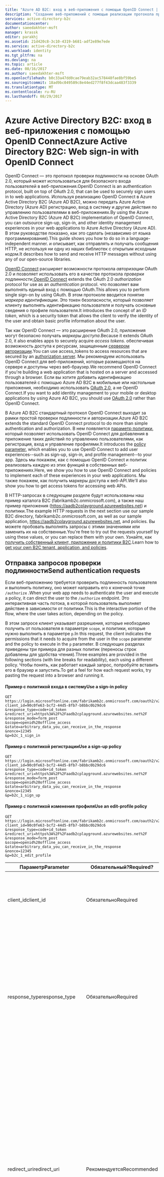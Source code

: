 ```yaml
---
title: "Azure AD B2C: вход в веб-приложения с помощью OpenID Connect | Документация Майкрософт"
description: "Создание веб-приложений с помощью реализации протокола проверки подлинности OpenID Connect в Azure Active Directory"
services: active-directory-b2c
documentationcenter: 
author: saeedakhter-msft
manager: krassk
editor: parakhj
ms.assetid: 21d420c8-3c10-4319-b681-adf2e89e7ede
ms.service: active-directory-b2c
ms.workload: identity
ms.tgt_pltfrm: na
ms.devlang: na
ms.topic: article
ms.date: 08/16/2017
ms.author: saeedakhter-msft
ms.openlocfilehash: b0c33a47dd0cae79eab32ac578448fae8bf59be5
ms.sourcegitcommit: 18ad9bc049589c8e44ed277f8f43dcaa483f3339
ms.translationtype: MT
ms.contentlocale: ru-RU
ms.lasthandoff: 08/29/2017
---
```

# <a name="azure-active-directory-b2c-web-sign-in-with-openid-connect"></a><span data-ttu-id="9c3b0-103">Azure Active Directory B2C: вход в веб-приложения с помощью OpenID Connect</span><span class="sxs-lookup"><span data-stu-id="9c3b0-103">Azure Active Directory B2C: Web sign-in with OpenID Connect</span></span>
<span data-ttu-id="9c3b0-104">OpenID Connect — это протокол проверки подлинности на основе OAuth 2.0, который может использоваться для безопасного входа пользователей в веб-приложения.</span><span class="sxs-lookup"><span data-stu-id="9c3b0-104">OpenID Connect is an authentication protocol, built on top of OAuth 2.0, that can be used to securely sign users in to web applications.</span></span> <span data-ttu-id="9c3b0-105">Используя реализацию OpenID Connect в Azure Active Directory B2C (Azure AD B2C), можно передать Azure Active Directory (Azure AD) регистрацию, вход в систему и другие действия по управлению пользователями в веб-приложениях.</span><span class="sxs-lookup"><span data-stu-id="9c3b0-105">By using the Azure Active Directory B2C (Azure AD B2C) implementation of OpenID Connect, you can outsource sign-up, sign-in, and other identity management experiences in your web applications to Azure Active Directory (Azure AD).</span></span> <span data-ttu-id="9c3b0-106">В этом руководстве показано, как это сделать (независимо от языка программирования).</span><span class="sxs-lookup"><span data-stu-id="9c3b0-106">This guide shows you how to do so in a language-independent manner.</span></span> <span data-ttu-id="9c3b0-107">и описывает, как отправлять и получать сообщения HTTP, не используя ни одну из наших библиотек с открытым исходным кодом.</span><span class="sxs-lookup"><span data-stu-id="9c3b0-107">It describes how to send and receive HTTP messages without using any of our open-source libraries.</span></span>

<span data-ttu-id="9c3b0-108">[OpenID Connect](http://openid.net/specs/openid-connect-core-1_0.html) расширяет возможности протокола *авторизации* OAuth 2.0 и позволяет использовать его в качестве протокола *проверки подлинности*,</span><span class="sxs-lookup"><span data-stu-id="9c3b0-108">[OpenID Connect](http://openid.net/specs/openid-connect-core-1_0.html) extends the OAuth 2.0 *authorization* protocol for use as an *authentication* protocol.</span></span> <span data-ttu-id="9c3b0-109">что позволяет вам выполнять единый вход с помощью OAuth.</span><span class="sxs-lookup"><span data-stu-id="9c3b0-109">This allows you to perform single sign-on by using OAuth.</span></span> <span data-ttu-id="9c3b0-110">В этом протоколе вводится понятие *маркера идентификации*. Это токен безопасности, который позволяет клиенту выполнять идентификацию пользователя и получать основные сведения о профиле пользователя.</span><span class="sxs-lookup"><span data-stu-id="9c3b0-110">It introduces the concept of an *ID token*, which is a security token that allows the client to verify the identity of the user and obtain basic profile information about the user.</span></span>

<span data-ttu-id="9c3b0-111">Так как OpenID Connect — это расширение OAuth 2.0, приложения могут безопасно получать *маркеры доступа*.</span><span class="sxs-lookup"><span data-stu-id="9c3b0-111">Because it extends OAuth 2.0, it also enables apps to securely acquire *access tokens*.</span></span> <span data-ttu-id="9c3b0-112">обеспечивая возможность доступа к ресурсам, защищенным [сервером авторизации](active-directory-b2c-reference-protocols.md#the-basics).</span><span class="sxs-lookup"><span data-stu-id="9c3b0-112">You can use access_tokens to access resources that are secured by an [authorization server](active-directory-b2c-reference-protocols.md#the-basics).</span></span> <span data-ttu-id="9c3b0-113">Мы рекомендуем использовать OpenID Connect для веб-приложений, которые размещаются на сервере и доступны через веб-браузер.</span><span class="sxs-lookup"><span data-stu-id="9c3b0-113">We recommend OpenID Connect if you're building a web application that is hosted on a server and accessed through a browser.</span></span> <span data-ttu-id="9c3b0-114">Если вы хотите добавить идентификацию пользователей с помощью Azure AD B2C в мобильные или настольные приложения, необходимо использовать [OAuth 2.0](active-directory-b2c-reference-oauth-code.md), а не OpenID Connect.</span><span class="sxs-lookup"><span data-stu-id="9c3b0-114">If you want to add identity management to your mobile or desktop applications by using Azure AD B2C, you should use [OAuth 2.0](active-directory-b2c-reference-oauth-code.md) rather than OpenID Connect.</span></span>

<span data-ttu-id="9c3b0-115">В Azure AD B2C стандартный протокол OpenID Connect выходит за рамки простой проверки подлинности и авторизации.</span><span class="sxs-lookup"><span data-stu-id="9c3b0-115">Azure AD B2C extends the standard OpenID Connect protocol to do more than simple authentication and authorization.</span></span> <span data-ttu-id="9c3b0-116">В нем появляется [параметр политики](active-directory-b2c-reference-policies.md), который позволяет использовать OpenID Connect для добавления в приложение таких действий по управлению пользователями, как регистрация, вход и управление профилями.</span><span class="sxs-lookup"><span data-stu-id="9c3b0-116">It introduces the [policy parameter](active-directory-b2c-reference-policies.md), which enables you to use OpenID Connect to add user experiences--such as sign-up, sign-in, and profile management--to your app.</span></span> <span data-ttu-id="9c3b0-117">Здесь мы покажем, как с помощью OpenID Connect и политик реализовать каждую из этих функций в собственных веб-приложениях.</span><span class="sxs-lookup"><span data-stu-id="9c3b0-117">Here, we show you how to use OpenID Connect and policies to implement each of these experiences in your web applications.</span></span> <span data-ttu-id="9c3b0-118">Мы также покажем, как получить маркеры доступа к веб-API.</span><span class="sxs-lookup"><span data-stu-id="9c3b0-118">We'll also show you how to get access tokens for accessing web APIs.</span></span>

<span data-ttu-id="9c3b0-119">В HTTP-запросах в следующем разделе будут использованы наш пример каталога B2C (fabrikamb2c.onmicrosoft.com), а также наш пример приложения (https://aadb2cplayground.azurewebsites.net) и политики.</span><span class="sxs-lookup"><span data-stu-id="9c3b0-119">The example HTTP requests in the next section use our sample B2C directory, fabrikamb2c.onmicrosoft.com, as well as our sample application, https://aadb2cplayground.azurewebsites.net, and policies.</span></span> <span data-ttu-id="9c3b0-120">Вы можете пробовать выполнять запросы с этими значениями или заменить их на собственные.</span><span class="sxs-lookup"><span data-stu-id="9c3b0-120">You're free to try out the requests yourself by using these values, or you can replace them with your own.</span></span>
<span data-ttu-id="9c3b0-121">Узнайте, как [получить собственный клиент, приложение и политики B2C](#use-your-own-b2c-directory).</span><span class="sxs-lookup"><span data-stu-id="9c3b0-121">Learn how to [get your own B2C tenant, application, and policies](#use-your-own-b2c-directory).</span></span>

## <a name="send-authentication-requests"></a><span data-ttu-id="9c3b0-122">Отправка запросов проверки подлинности</span><span class="sxs-lookup"><span data-stu-id="9c3b0-122">Send authentication requests</span></span>
<span data-ttu-id="9c3b0-123">Если веб-приложению требуется проверить подлинность пользователя и выполнить политику, оно может направить его к конечной точке `/authorize` .</span><span class="sxs-lookup"><span data-stu-id="9c3b0-123">When your web app needs to authenticate the user and execute a policy, it can direct the user to the `/authorize` endpoint.</span></span> <span data-ttu-id="9c3b0-124">Это интерактивная часть потока, в которой пользователь выполняет действие в зависимости от политики.</span><span class="sxs-lookup"><span data-stu-id="9c3b0-124">This is the interactive portion of the flow, where the user takes action, depending on the policy.</span></span>

<span data-ttu-id="9c3b0-125">В этом запросе клиент указывает разрешения, которые необходимо получить от пользователя в параметре `scope`, и политики, которые нужно выполнить в параметре `p`.</span><span class="sxs-lookup"><span data-stu-id="9c3b0-125">In this request, the client indicates the permissions that it needs to acquire from the user in the `scope` parameter and the policy to execute in the `p` parameter.</span></span> <span data-ttu-id="9c3b0-126">В следующих разделах приведены три примера для разных политик (переносы строк добавлены для удобства чтения).</span><span class="sxs-lookup"><span data-stu-id="9c3b0-126">Three examples are provided in the following sections (with line breaks for readability), each using a different policy.</span></span> <span data-ttu-id="9c3b0-127">Чтобы понять, как работает каждый запрос, попробуйте вставить его в браузер и запустить.</span><span class="sxs-lookup"><span data-stu-id="9c3b0-127">To get a feel for how each request works, try pasting the request into a browser and running it.</span></span>

#### <a name="use-a-sign-in-policy"></a><span data-ttu-id="9c3b0-128">Пример с политикой входа в систему</span><span class="sxs-lookup"><span data-stu-id="9c3b0-128">Use a sign-in policy</span></span>
```
GET https://login.microsoftonline.com/fabrikamb2c.onmicrosoft.com/oauth2/v2.0/authorize?
client_id=90c0fe63-bcf2-44d5-8fb7-b8bbc0b29dc6
&response_type=code+id_token
&redirect_uri=https%3A%2F%2Faadb2cplayground.azurewebsites.net%2F
&response_mode=form_post
&scope=openid%20offline_access
&state=arbitrary_data_you_can_receive_in_the_response
&nonce=12345
&p=b2c_1_sign_in
```

#### <a name="use-a-sign-up-policy"></a><span data-ttu-id="9c3b0-129">Пример с политикой регистрации</span><span class="sxs-lookup"><span data-stu-id="9c3b0-129">Use a sign-up policy</span></span>
```
GET https://login.microsoftonline.com/fabrikamb2c.onmicrosoft.com/oauth2/v2.0/authorize?
client_id=90c0fe63-bcf2-44d5-8fb7-b8bbc0b29dc6
&response_type=code+id_token
&redirect_uri=https%3A%2F%2Faadb2cplayground.azurewebsites.net%2F
&response_mode=form_post
&scope=openid%20offline_access
&state=arbitrary_data_you_can_receive_in_the_response
&nonce=12345
&p=b2c_1_sign_up
```

#### <a name="use-an-edit-profile-policy"></a><span data-ttu-id="9c3b0-130">Пример с политикой изменения профиля</span><span class="sxs-lookup"><span data-stu-id="9c3b0-130">Use an edit-profile policy</span></span>
```
GET https://login.microsoftonline.com/fabrikamb2c.onmicrosoft.com/oauth2/v2.0/authorize?
client_id=90c0fe63-bcf2-44d5-8fb7-b8bbc0b29dc6
&response_type=code+id_token
&redirect_uri=https%3A%2F%2Faadb2cplayground.azurewebsites.net%2F
&response_mode=form_post
&scope=openid%20offline_access
&state=arbitrary_data_you_can_receive_in_the_response
&nonce=12345
&p=b2c_1_edit_profile
```

| <span data-ttu-id="9c3b0-131">Параметр</span><span class="sxs-lookup"><span data-stu-id="9c3b0-131">Parameter</span></span> | <span data-ttu-id="9c3b0-132">Обязательный?</span><span class="sxs-lookup"><span data-stu-id="9c3b0-132">Required?</span></span> | <span data-ttu-id="9c3b0-133">Описание</span><span class="sxs-lookup"><span data-stu-id="9c3b0-133">Description</span></span> |
| --- | --- | --- |
| <span data-ttu-id="9c3b0-134">client_id</span><span class="sxs-lookup"><span data-stu-id="9c3b0-134">client_id</span></span> |<span data-ttu-id="9c3b0-135">Обязательно</span><span class="sxs-lookup"><span data-stu-id="9c3b0-135">Required</span></span> |<span data-ttu-id="9c3b0-136">Идентификатор приложения, который [портал Azure](https://portal.azure.com/) назначил вашему приложению.</span><span class="sxs-lookup"><span data-stu-id="9c3b0-136">The application ID that the [Azure portal](https://portal.azure.com/) assigned to your app.</span></span> |
| <span data-ttu-id="9c3b0-137">response_type</span><span class="sxs-lookup"><span data-stu-id="9c3b0-137">response_type</span></span> |<span data-ttu-id="9c3b0-138">Обязательно</span><span class="sxs-lookup"><span data-stu-id="9c3b0-138">Required</span></span> |<span data-ttu-id="9c3b0-139">Тип ответа, который должен включать маркер идентификации для OpenID Connect.</span><span class="sxs-lookup"><span data-stu-id="9c3b0-139">The response type, which must include an ID token for OpenID Connect.</span></span> <span data-ttu-id="9c3b0-140">Если веб-приложению также потребуются токены для вызова веб-API, можете использовать `code+id_token`, как и в наших примерах.</span><span class="sxs-lookup"><span data-stu-id="9c3b0-140">If your web app also needs tokens for calling a web API, you can use `code+id_token`, as we've done here.</span></span> |
| <span data-ttu-id="9c3b0-141">redirect_uri</span><span class="sxs-lookup"><span data-stu-id="9c3b0-141">redirect_uri</span></span> |<span data-ttu-id="9c3b0-142">Рекомендуется</span><span class="sxs-lookup"><span data-stu-id="9c3b0-142">Recommended</span></span> |<span data-ttu-id="9c3b0-143">Параметр `redirect_uri` приложения, на который приложение может отправлять запросы проверки подлинности и с которого оно может получать ответы на эти запросы.</span><span class="sxs-lookup"><span data-stu-id="9c3b0-143">The `redirect_uri` parameter of your app, where authentication responses can be sent and received by your app.</span></span> <span data-ttu-id="9c3b0-144">Он должен в точности соответствовать одному из параметров `redirect_uri`, зарегистрированных на портале, но иметь форму закодированного URL-адреса.</span><span class="sxs-lookup"><span data-stu-id="9c3b0-144">It must exactly match one of the `redirect_uri` parameters that you registered in the portal, except that it must be URL encoded.</span></span> |
| <span data-ttu-id="9c3b0-145">scope</span><span class="sxs-lookup"><span data-stu-id="9c3b0-145">scope</span></span> |<span data-ttu-id="9c3b0-146">Обязательно</span><span class="sxs-lookup"><span data-stu-id="9c3b0-146">Required</span></span> |<span data-ttu-id="9c3b0-147">Список областей с разделителями-пробелами.</span><span class="sxs-lookup"><span data-stu-id="9c3b0-147">A space-separated list of scopes.</span></span> <span data-ttu-id="9c3b0-148">При указании одной области также указываются оба запрашиваемых разрешения для Azure AD.</span><span class="sxs-lookup"><span data-stu-id="9c3b0-148">A single scope value indicates to Azure AD both permissions that are being requested.</span></span> <span data-ttu-id="9c3b0-149">Область `openid` определяет разрешение на вход пользователя и получение данных о пользователе в форме маркеров идентификации (подробнее об этом далее в этой статье).</span><span class="sxs-lookup"><span data-stu-id="9c3b0-149">The `openid` scope indicates a permission to sign in the user and get data about the user in the form of ID tokens (more to come on this later in the article).</span></span> <span data-ttu-id="9c3b0-150">Область `offline_access` для веб-приложений является необязательной.</span><span class="sxs-lookup"><span data-stu-id="9c3b0-150">The `offline_access` scope is optional for web apps.</span></span> <span data-ttu-id="9c3b0-151">Она означает, что вашему приложению потребуется *маркер обновления* для продолжительного доступа к ресурсам.</span><span class="sxs-lookup"><span data-stu-id="9c3b0-151">It indicates that your app will need a *refresh token* for long-lived access to resources.</span></span> |
| <span data-ttu-id="9c3b0-152">response_mode</span><span class="sxs-lookup"><span data-stu-id="9c3b0-152">response_mode</span></span> |<span data-ttu-id="9c3b0-153">Рекомендуется</span><span class="sxs-lookup"><span data-stu-id="9c3b0-153">Recommended</span></span> |<span data-ttu-id="9c3b0-154">Метод, который следует использовать для отправки полученного кода авторизации приложению.</span><span class="sxs-lookup"><span data-stu-id="9c3b0-154">The method that should be used to send the resulting authorization code back to your app.</span></span> <span data-ttu-id="9c3b0-155">Это может быть `query`, `form_post` или `fragment`.</span><span class="sxs-lookup"><span data-stu-id="9c3b0-155">It can be either `query`, `form_post`, or `fragment`.</span></span>  <span data-ttu-id="9c3b0-156">Для максимальной безопасности рекомендуется использовать режим ответа `form_post`.</span><span class="sxs-lookup"><span data-stu-id="9c3b0-156">The `form_post` response mode is recommended for best security.</span></span> |
| <span data-ttu-id="9c3b0-157">state</span><span class="sxs-lookup"><span data-stu-id="9c3b0-157">state</span></span> |<span data-ttu-id="9c3b0-158">Рекомендуется</span><span class="sxs-lookup"><span data-stu-id="9c3b0-158">Recommended</span></span> |<span data-ttu-id="9c3b0-159">Значение, включенное в запрос, которое также возвращается в ответе маркера.</span><span class="sxs-lookup"><span data-stu-id="9c3b0-159">A value included in the request that is also returned in the token response.</span></span> <span data-ttu-id="9c3b0-160">Это может быть строка любого контента.</span><span class="sxs-lookup"><span data-stu-id="9c3b0-160">It can be a string of any content that you want.</span></span> <span data-ttu-id="9c3b0-161">Как правило, с целью предотвращения подделки межсайтовых запросов используется генерируемое случайным образом уникальное значение.</span><span class="sxs-lookup"><span data-stu-id="9c3b0-161">A randomly generated unique value is typically used for preventing cross-site request forgery attacks.</span></span> <span data-ttu-id="9c3b0-162">Этот параметр также включает информацию о состоянии пользователя в приложении перед созданием запроса на проверку подлинности (например, об открытой в тот момент странице).</span><span class="sxs-lookup"><span data-stu-id="9c3b0-162">The state is also used to encode information about the user's state in the app before the authentication request occurred, such as the page they were on.</span></span> |
| <span data-ttu-id="9c3b0-163">nonce</span><span class="sxs-lookup"><span data-stu-id="9c3b0-163">nonce</span></span> |<span data-ttu-id="9c3b0-164">Обязательно</span><span class="sxs-lookup"><span data-stu-id="9c3b0-164">Required</span></span> |<span data-ttu-id="9c3b0-165">Значение, включенное в запрос и созданное приложением, которое войдет в состав полученного маркера идентификации в качестве утверждения.</span><span class="sxs-lookup"><span data-stu-id="9c3b0-165">A value included in the request (generated by the app) that will be included in the resulting ID token as a claim.</span></span> <span data-ttu-id="9c3b0-166">Приложение может проверить это значение во избежание атак с использованием воспроизведения токена.</span><span class="sxs-lookup"><span data-stu-id="9c3b0-166">The app can then verify this value to mitigate token replay attacks.</span></span> <span data-ttu-id="9c3b0-167">Это значение обычно представляет собой случайную уникальную строку, которую можно использовать для определения источника запроса.</span><span class="sxs-lookup"><span data-stu-id="9c3b0-167">The value is typically a randomized unique string that can be used to identify the origin of the request.</span></span> |
| <span data-ttu-id="9c3b0-168">p</span><span class="sxs-lookup"><span data-stu-id="9c3b0-168">p</span></span> |<span data-ttu-id="9c3b0-169">Обязательно</span><span class="sxs-lookup"><span data-stu-id="9c3b0-169">Required</span></span> |<span data-ttu-id="9c3b0-170">Политика, которая будет выполняться.</span><span class="sxs-lookup"><span data-stu-id="9c3b0-170">The policy that will be executed.</span></span> <span data-ttu-id="9c3b0-171">Это имя политики, созданной в клиенте B2C.</span><span class="sxs-lookup"><span data-stu-id="9c3b0-171">It is the name of a policy that is created in your B2C tenant.</span></span> <span data-ttu-id="9c3b0-172">Имя политики должно начинаться с `b2c\_1\_`.</span><span class="sxs-lookup"><span data-stu-id="9c3b0-172">The policy name value should begin with `b2c\_1\_`.</span></span> <span data-ttu-id="9c3b0-173">Дополнительные сведения о политиках см. в статье [Расширяемая платформа политик](active-directory-b2c-reference-policies.md).</span><span class="sxs-lookup"><span data-stu-id="9c3b0-173">Learn more about policies and the [extensible policy framework](active-directory-b2c-reference-policies.md).</span></span> |
| <span data-ttu-id="9c3b0-174">prompt</span><span class="sxs-lookup"><span data-stu-id="9c3b0-174">prompt</span></span> |<span data-ttu-id="9c3b0-175">Необязательно</span><span class="sxs-lookup"><span data-stu-id="9c3b0-175">Optional</span></span> |<span data-ttu-id="9c3b0-176">Требуемый тип взаимодействия с пользователем.</span><span class="sxs-lookup"><span data-stu-id="9c3b0-176">The type of user interaction that is required.</span></span> <span data-ttu-id="9c3b0-177">Сейчас единственное допустимое значение — `login`, при котором пользователю приходится вводить учетные данные по запросу.</span><span class="sxs-lookup"><span data-stu-id="9c3b0-177">The only valid value at this time is `login`, which forces the user to enter their credentials on that request.</span></span> <span data-ttu-id="9c3b0-178">Единый вход не сработает.</span><span class="sxs-lookup"><span data-stu-id="9c3b0-178">Single sign-on will not take effect.</span></span> |

<span data-ttu-id="9c3b0-179">На этом этапе пользователю предлагается выполнить рабочий процесс политики.</span><span class="sxs-lookup"><span data-stu-id="9c3b0-179">At this point, the user is asked to complete the policy's workflow.</span></span> <span data-ttu-id="9c3b0-180">Для этого могут потребоваться ввод имени пользователя и пароля, вход с помощью удостоверения социальной сети, регистрация в каталоге или любые другие действия, определенные в политике.</span><span class="sxs-lookup"><span data-stu-id="9c3b0-180">This might involve the user entering their username and password, signing in with a social identity, signing up for the directory, or any other number of steps, depending on how the policy is defined.</span></span>

<span data-ttu-id="9c3b0-181">Как только пользователь завершит политику, Azure AD вернет приложению ответ в указанный параметр `redirect_uri` с помощью метода, определенного в параметре `response_mode`.</span><span class="sxs-lookup"><span data-stu-id="9c3b0-181">After the user completes the policy, Azure AD returns a response to your app at the indicated `redirect_uri` parameter, by using the method that is specified in the `response_mode` parameter.</span></span> <span data-ttu-id="9c3b0-182">Во всех вышеперечисленных случаях ответ будет одинаковым независимо от политики, которая была выполнена.</span><span class="sxs-lookup"><span data-stu-id="9c3b0-182">The response is the same for each of the preceding cases, independent of the policy that is executed.</span></span>

<span data-ttu-id="9c3b0-183">Успешный ответ с использованием метода `response_mode=fragment` выглядит следующим образом:</span><span class="sxs-lookup"><span data-stu-id="9c3b0-183">A successful response using `response_mode=fragment` would look like:</span></span>

```
GET https://aadb2cplayground.azurewebsites.net/#
id_token=eyJ0eXAiOiJKV1QiLCJhbGciOiJSUzI1NiIsIng1dCI6Ik5HVEZ2ZEstZnl0aEV1Q...
&code=AwABAAAAvPM1KaPlrEqdFSBzjqfTGBCmLdgfSTLEMPGYuNHSUYBrq...
&state=arbitrary_data_you_can_receive_in_the_response
```

| <span data-ttu-id="9c3b0-184">Параметр</span><span class="sxs-lookup"><span data-stu-id="9c3b0-184">Parameter</span></span> | <span data-ttu-id="9c3b0-185">Описание</span><span class="sxs-lookup"><span data-stu-id="9c3b0-185">Description</span></span> |
| --- | --- |
| <span data-ttu-id="9c3b0-186">id_token</span><span class="sxs-lookup"><span data-stu-id="9c3b0-186">id_token</span></span> |<span data-ttu-id="9c3b0-187">Маркер идентификации, запрошенный приложением.</span><span class="sxs-lookup"><span data-stu-id="9c3b0-187">The ID token that the app requested.</span></span> <span data-ttu-id="9c3b0-188">Вы можете использовать маркер идентификации для проверки личности пользователя и запуска сеанса пользователя.</span><span class="sxs-lookup"><span data-stu-id="9c3b0-188">You can use the ID token to verify the user's identity and begin a session with the user.</span></span> <span data-ttu-id="9c3b0-189">Дополнительные сведения о маркерах идентификации и их содержимом можно найти в [справочнике по маркерам Azure AD B2C](active-directory-b2c-reference-tokens.md).</span><span class="sxs-lookup"><span data-stu-id="9c3b0-189">More details on ID tokens and their contents are included in the [Azure AD B2C token reference](active-directory-b2c-reference-tokens.md).</span></span> |
| <span data-ttu-id="9c3b0-190">Код</span><span class="sxs-lookup"><span data-stu-id="9c3b0-190">code</span></span> |<span data-ttu-id="9c3b0-191">Код авторизации, который запросило приложение, если вы использовали `response_type=code+id_token`.</span><span class="sxs-lookup"><span data-stu-id="9c3b0-191">The authorization code that the app requested, if you used `response_type=code+id_token`.</span></span> <span data-ttu-id="9c3b0-192">Приложение может использовать код авторизации для запроса маркера доступа для целевого ресурса.</span><span class="sxs-lookup"><span data-stu-id="9c3b0-192">The app can use the authorization code to request an access token for a target resource.</span></span> <span data-ttu-id="9c3b0-193">Срок действия кодов авторизации крайне мал.</span><span class="sxs-lookup"><span data-stu-id="9c3b0-193">Authorization codes are very short-lived.</span></span> <span data-ttu-id="9c3b0-194">и обычно истекает по прошествии порядка 10 минут.</span><span class="sxs-lookup"><span data-stu-id="9c3b0-194">Typically, they expire after about 10 minutes.</span></span> |
| <span data-ttu-id="9c3b0-195">state</span><span class="sxs-lookup"><span data-stu-id="9c3b0-195">state</span></span> |<span data-ttu-id="9c3b0-196">Если запрос содержит параметр `state`, то в ответе должно отображаться то же значение.</span><span class="sxs-lookup"><span data-stu-id="9c3b0-196">If a `state` parameter is included in the request, the same value should appear in the response.</span></span> <span data-ttu-id="9c3b0-197">Приложение должно проверить, совпадают ли значения параметра `state` в запросе и ответе.</span><span class="sxs-lookup"><span data-stu-id="9c3b0-197">The app should verify that the `state` values in the request and response are identical.</span></span> |

<span data-ttu-id="9c3b0-198">Сообщения об ошибках также можно отправлять в параметр `redirect_uri`, чтобы приложение обрабатывало их должным образом:</span><span class="sxs-lookup"><span data-stu-id="9c3b0-198">Error responses can also be sent to the `redirect_uri` parameter so that the app can handle them appropriately:</span></span>

```
GET https://aadb2cplayground.azurewebsites.net/#
error=access_denied
&error_description=the+user+canceled+the+authentication
&state=arbitrary_data_you_can_receive_in_the_response
```

| <span data-ttu-id="9c3b0-199">Параметр</span><span class="sxs-lookup"><span data-stu-id="9c3b0-199">Parameter</span></span> | <span data-ttu-id="9c3b0-200">Описание</span><span class="sxs-lookup"><span data-stu-id="9c3b0-200">Description</span></span> |
| --- | --- |
| <span data-ttu-id="9c3b0-201">error</span><span class="sxs-lookup"><span data-stu-id="9c3b0-201">error</span></span> |<span data-ttu-id="9c3b0-202">Строка кода ошибки, которую можно использовать для классификации типов возникающих ошибок и реагирования на них.</span><span class="sxs-lookup"><span data-stu-id="9c3b0-202">An error-code string that can be used to classify types of errors that occur and that can be used to react to errors.</span></span> |
| <span data-ttu-id="9c3b0-203">error_description</span><span class="sxs-lookup"><span data-stu-id="9c3b0-203">error_description</span></span> |<span data-ttu-id="9c3b0-204">Конкретное сообщение об ошибке, с помощью которого разработчик может определить причину возникновения ошибки проверки подлинности.</span><span class="sxs-lookup"><span data-stu-id="9c3b0-204">A specific error message that can help a developer identify the root cause of an authentication error.</span></span> |
| <span data-ttu-id="9c3b0-205">state</span><span class="sxs-lookup"><span data-stu-id="9c3b0-205">state</span></span> |<span data-ttu-id="9c3b0-206">См. полное описание в первой таблице этого раздела.</span><span class="sxs-lookup"><span data-stu-id="9c3b0-206">See the full description in the first table in this section.</span></span> <span data-ttu-id="9c3b0-207">Если запрос содержит параметр `state`, то в ответе должно отображаться то же значение.</span><span class="sxs-lookup"><span data-stu-id="9c3b0-207">If a `state` parameter is included in the request, the same value should appear in the response.</span></span> <span data-ttu-id="9c3b0-208">Приложение должно проверить, совпадают ли значения параметра `state` в запросе и ответе.</span><span class="sxs-lookup"><span data-stu-id="9c3b0-208">The app should verify that the `state` values in the request and response are identical.</span></span> |

## <a name="validate-the-id-token"></a><span data-ttu-id="9c3b0-209">Проверка маркера идентификации</span><span class="sxs-lookup"><span data-stu-id="9c3b0-209">Validate the ID token</span></span>
<span data-ttu-id="9c3b0-210">Получение маркера идентификации не является достаточным для прохождения пользователем проверки подлинности.</span><span class="sxs-lookup"><span data-stu-id="9c3b0-210">Just receiving an ID token is not enough to authenticate the user.</span></span> <span data-ttu-id="9c3b0-211">Необходимо проверить подпись маркера идентификации и сопоставить утверждения в маркере с требованиями вашего приложения.</span><span class="sxs-lookup"><span data-stu-id="9c3b0-211">You must validate the ID token's signature and verify the claims in the token per your app's requirements.</span></span> <span data-ttu-id="9c3b0-212">В Azure AD B2C для подписи маркеров и проверки их правильности используются [веб-маркеры JSON Web Token (JWT)](http://self-issued.info/docs/draft-ietf-oauth-json-web-token.html) и шифрование с открытым ключом.</span><span class="sxs-lookup"><span data-stu-id="9c3b0-212">Azure AD B2C uses [JSON Web Tokens (JWTs)](http://self-issued.info/docs/draft-ietf-oauth-json-web-token.html) and public key cryptography to sign tokens and verify that they are valid.</span></span>

<span data-ttu-id="9c3b0-213">Для проверки JWT доступны многие библиотеки с открытым исходным кодом в зависимости от выбранного языка программирования.</span><span class="sxs-lookup"><span data-stu-id="9c3b0-213">There are many open-source libraries that are available for validating JWTs, depending on your language of preference.</span></span> <span data-ttu-id="9c3b0-214">Мы рекомендуем изучить различные библиотеки, а не реализовывать логику проверки самостоятельно.</span><span class="sxs-lookup"><span data-stu-id="9c3b0-214">We recommend exploring those options rather than implementing your own validation logic.</span></span> <span data-ttu-id="9c3b0-215">Приведенные здесь сведения помогут понять, как правильно использовать эти библиотеки.</span><span class="sxs-lookup"><span data-stu-id="9c3b0-215">The information here will be useful in figuring out how to properly use those libraries.</span></span>

<span data-ttu-id="9c3b0-216">Azure AD B2C содержит конечную точку метаданных OpenID Connect, позволяющую приложению получать сведения о Azure AD B2C в среде выполнения.</span><span class="sxs-lookup"><span data-stu-id="9c3b0-216">Azure AD B2C has an OpenID Connect metadata endpoint, which allows an app to fetch information about Azure AD B2C at runtime.</span></span> <span data-ttu-id="9c3b0-217">Эти сведения включают конечные точки, содержимое маркеров и ключи подписи маркеров.</span><span class="sxs-lookup"><span data-stu-id="9c3b0-217">This information includes endpoints, token contents, and token signing keys.</span></span> <span data-ttu-id="9c3b0-218">Для каждой политики в клиенте B2C есть собственный документ метаданных JSON.</span><span class="sxs-lookup"><span data-stu-id="9c3b0-218">There is a JSON metadata document for each policy in your B2C tenant.</span></span> <span data-ttu-id="9c3b0-219">Например, документ метаданных для политики `b2c_1_sign_in` в `fabrikamb2c.onmicrosoft.com` находится в каталоге:</span><span class="sxs-lookup"><span data-stu-id="9c3b0-219">For example, the metadata document for the `b2c_1_sign_in` policy in `fabrikamb2c.onmicrosoft.com` is located at:</span></span>

`https://login.microsoftonline.com/fabrikamb2c.onmicrosoft.com/v2.0/.well-known/openid-configuration?p=b2c_1_sign_in`

<span data-ttu-id="9c3b0-220">Одно из свойств этого документа конфигурации — `jwks_uri`, значение которого для точно такой же политики будет следующим:</span><span class="sxs-lookup"><span data-stu-id="9c3b0-220">One of the properties of this configuration document is `jwks_uri`, whose value for the same policy would be:</span></span>

<span data-ttu-id="9c3b0-221">`https://login.microsoftonline.com/fabrikamb2c.onmicrosoft.com/discovery/v2.0/keys?p=b2c_1_sign_in`.</span><span class="sxs-lookup"><span data-stu-id="9c3b0-221">`https://login.microsoftonline.com/fabrikamb2c.onmicrosoft.com/discovery/v2.0/keys?p=b2c_1_sign_in`.</span></span>

<span data-ttu-id="9c3b0-222">Чтобы определить, какая политика была использована для подписывания маркера идентификации (а также определить, откуда необходимо получать метаданные), можно воспользоваться одним из двух вариантов.</span><span class="sxs-lookup"><span data-stu-id="9c3b0-222">To determine which policy was used in signing an ID token (and from where to fetch the metadata), you have two options.</span></span> <span data-ttu-id="9c3b0-223">Во-первых, имя политики включено в утверждение `acr` маркера идентификации.</span><span class="sxs-lookup"><span data-stu-id="9c3b0-223">First, the policy name is included in the `acr` claim in the ID token.</span></span> <span data-ttu-id="9c3b0-224">Сведения об анализе утверждений маркера идентификации см. в [Справочнике по маркерам Azure AD B2C](active-directory-b2c-reference-tokens.md).</span><span class="sxs-lookup"><span data-stu-id="9c3b0-224">For information on how to parse the claims from an ID token, see the [Azure AD B2C token reference](active-directory-b2c-reference-tokens.md).</span></span> <span data-ttu-id="9c3b0-225">Другой вариант — закодировать политику в значении параметра `state` при отправке запроса и затем декодировать ее, чтобы определить, какая политика была использована.</span><span class="sxs-lookup"><span data-stu-id="9c3b0-225">Your other option is to encode the policy in the value of the `state` parameter when you issue the request, and then decode it to determine which policy was used.</span></span> <span data-ttu-id="9c3b0-226">Каждый из этих методов является допустимым.</span><span class="sxs-lookup"><span data-stu-id="9c3b0-226">Either method is valid.</span></span>

<span data-ttu-id="9c3b0-227">После получения документа метаданных из конечной точки метаданных OpenID Connect можно использовать открытые ключи RSA256, расположенные в этой конечной точке, для проверки подписи маркера идентификации.</span><span class="sxs-lookup"><span data-stu-id="9c3b0-227">After you've acquired the metadata document from the OpenID Connect metadata endpoint, you can use the RSA 256 public keys (which are located at this endpoint) to validate the signature of the ID token.</span></span> <span data-ttu-id="9c3b0-228">В каждый момент времени в этой конечной точке может находиться множество ключей, каждый из которых определяется утверждением `kid`.</span><span class="sxs-lookup"><span data-stu-id="9c3b0-228">There might be multiple keys listed at this endpoint at any given point in time, each identified by a `kid` claim.</span></span> <span data-ttu-id="9c3b0-229">Заголовок маркера идентификации также содержит утверждение `kid`, указывающее на ключ, который был использован для подписывания маркера идентификации.</span><span class="sxs-lookup"><span data-stu-id="9c3b0-229">The header of the ID token also contains a `kid` claim, which indicates which of these keys was used to sign the ID token.</span></span> <span data-ttu-id="9c3b0-230">Дополнительные сведения см. в [справочнике по маркерам Azure AD B2C](active-directory-b2c-reference-tokens.md), включая раздел [Проверка маркеров](active-directory-b2c-reference-tokens.md#token-validation).</span><span class="sxs-lookup"><span data-stu-id="9c3b0-230">For more information, see the [Azure AD B2C token reference](active-directory-b2c-reference-tokens.md) (the section on [validating tokens](active-directory-b2c-reference-tokens.md#token-validation), in particular).</span></span>
<!--TODO: Improve the information on this-->

<span data-ttu-id="9c3b0-231">После проверки подписи маркера идентификации вам потребуется проверить несколько утверждений.</span><span class="sxs-lookup"><span data-stu-id="9c3b0-231">After you've validated the signature of the ID token, there are several claims that you need to verify.</span></span> <span data-ttu-id="9c3b0-232">например</span><span class="sxs-lookup"><span data-stu-id="9c3b0-232">For instance:</span></span>

* <span data-ttu-id="9c3b0-233">Проверьте утверждение `nonce` во избежание атак с использованием воспроизведения маркера.</span><span class="sxs-lookup"><span data-stu-id="9c3b0-233">You should validate the `nonce` claim to prevent token replay attacks.</span></span> <span data-ttu-id="9c3b0-234">Его значение должно совпадать с указанным вами в запросе на вход.</span><span class="sxs-lookup"><span data-stu-id="9c3b0-234">Its value should be what you specified in the sign-in request.</span></span>
* <span data-ttu-id="9c3b0-235">Проверьте утверждение `aud` и убедитесь, что для вашего приложения был выдан маркер идентификации.</span><span class="sxs-lookup"><span data-stu-id="9c3b0-235">You should validate the `aud` claim to ensure that the ID token was issued for your app.</span></span> <span data-ttu-id="9c3b0-236">Его значением должен быть идентификатор приложения вашего приложения.</span><span class="sxs-lookup"><span data-stu-id="9c3b0-236">Its value should be the application ID of your app.</span></span>
* <span data-ttu-id="9c3b0-237">Проверьте утверждения `iat` и `exp`, чтобы убедиться, что срок действия маркера идентификации не истек.</span><span class="sxs-lookup"><span data-stu-id="9c3b0-237">You should validate the `iat` and `exp` claims to ensure that the ID token has not expired.</span></span>

<span data-ttu-id="9c3b0-238">Также существуют некоторые дополнительные проверки, которые необходимо выполнить.</span><span class="sxs-lookup"><span data-stu-id="9c3b0-238">There are also several more validations that you should perform.</span></span> <span data-ttu-id="9c3b0-239">Они подробно описаны в разделе [Базовая спецификация OpenID](http://openid.net/specs/openid-connect-core-1_0.html).  Вам также может потребоваться проверить дополнительные утверждения в зависимости от сценария.</span><span class="sxs-lookup"><span data-stu-id="9c3b0-239">These are described in detail in the [OpenID Connect Core Spec](http://openid.net/specs/openid-connect-core-1_0.html).  You might also want to validate additional claims, depending on your scenario.</span></span> <span data-ttu-id="9c3b0-240">Ниже приведены некоторые из стандартных проверок:</span><span class="sxs-lookup"><span data-stu-id="9c3b0-240">Some common validations include:</span></span>

* <span data-ttu-id="9c3b0-241">Обеспечение регистрации пользователя или организации в приложении.</span><span class="sxs-lookup"><span data-stu-id="9c3b0-241">Ensuring that the user/organization has signed up for the app.</span></span>
* <span data-ttu-id="9c3b0-242">Предоставление пользователю необходимого уровня авторизации и привилегий.</span><span class="sxs-lookup"><span data-stu-id="9c3b0-242">Ensuring that the user has proper authorization/privileges.</span></span>
* <span data-ttu-id="9c3b0-243">Обеспечение определенного уровня проверки подлинности, например многофакторной проверки подлинности.</span><span class="sxs-lookup"><span data-stu-id="9c3b0-243">Ensuring that a certain strength of authentication has occurred, such as Azure Multi-Factor Authentication.</span></span>

<span data-ttu-id="9c3b0-244">Дополнительные сведения об утверждениях в маркере идентификации можно найти в [Справочнике по маркерам Azure AD B2C](active-directory-b2c-reference-tokens.md).</span><span class="sxs-lookup"><span data-stu-id="9c3b0-244">For more information on the claims in an ID token, see the [Azure AD B2C token reference](active-directory-b2c-reference-tokens.md).</span></span>

<span data-ttu-id="9c3b0-245">После проверки маркера идентификации можно запустить сеанс пользователя.</span><span class="sxs-lookup"><span data-stu-id="9c3b0-245">After you have validated the ID token, you can begin a session with the user.</span></span> <span data-ttu-id="9c3b0-246">В приложении используйте утверждения в маркере идентификации для получения сведений о пользователе.</span><span class="sxs-lookup"><span data-stu-id="9c3b0-246">You can use the claims in the ID token to obtain information about the user in your app.</span></span> <span data-ttu-id="9c3b0-247">Эти сведения используются для отображения, получения записей и проверки подлинности.</span><span class="sxs-lookup"><span data-stu-id="9c3b0-247">Uses for this information include display, records, and authorization.</span></span>

## <a name="get-a-token"></a><span data-ttu-id="9c3b0-248">Получение маркера</span><span class="sxs-lookup"><span data-stu-id="9c3b0-248">Get a token</span></span>
<span data-ttu-id="9c3b0-249">Если вашему веб-приложению требуется только выполнять политики, вы можете пропустить следующие несколько разделов.</span><span class="sxs-lookup"><span data-stu-id="9c3b0-249">If you need your web app to only execute policies, you can skip the next few sections.</span></span> <span data-ttu-id="9c3b0-250">Эти разделы применяются только к веб-приложениям, которым необходимо выполнять вызовы веб-API, защищенные проверкой подлинности. Эти веб-приложения также защищены Azure AD B2C.</span><span class="sxs-lookup"><span data-stu-id="9c3b0-250">These sections are applicable only to web apps that need to make authenticated calls to a web API and are also protected by Azure AD B2C.</span></span>

<span data-ttu-id="9c3b0-251">Чтобы воспользоваться кодом авторизации маркера для необходимого ресурса (полученным с помощью `response_type=code+id_token`), отправьте запрос `POST` на конечную точку `/token`.</span><span class="sxs-lookup"><span data-stu-id="9c3b0-251">You can redeem the authorization code that you acquired (by using `response_type=code+id_token`) for a token to the desired resource by sending a `POST` request to the `/token` endpoint.</span></span> <span data-ttu-id="9c3b0-252">Сейчас единственный ресурс, для которого можно запросить маркер, — это веб-API серверной части вашего приложения.</span><span class="sxs-lookup"><span data-stu-id="9c3b0-252">Currently, the only resource that you can request a token for is your app's own back-end web API.</span></span> <span data-ttu-id="9c3b0-253">По соглашению при запросе маркера для себя следует использовать идентификатор клиента в качестве области.</span><span class="sxs-lookup"><span data-stu-id="9c3b0-253">The convention for requesting a token to yourself is to use your app's client ID as the scope:</span></span>

```
POST fabrikamb2c.onmicrosoft.com/oauth2/v2.0/token?p=b2c_1_sign_in HTTP/1.1
Host: https://login.microsoftonline.com
Content-Type: application/x-www-form-urlencoded

grant_type=authorization_code&client_id=90c0fe63-bcf2-44d5-8fb7-b8bbc0b29dc6&scope=90c0fe63-bcf2-44d5-8fb7-b8bbc0b29dc6 offline_access&code=AwABAAAAvPM1KaPlrEqdFSBzjqfTGBCmLdgfSTLEMPGYuNHSUYBrq...&redirect_uri=urn:ietf:wg:oauth:2.0:oob&client_secret=<your-application-secret>

```

| <span data-ttu-id="9c3b0-254">Параметр</span><span class="sxs-lookup"><span data-stu-id="9c3b0-254">Parameter</span></span> | <span data-ttu-id="9c3b0-255">Обязательный?</span><span class="sxs-lookup"><span data-stu-id="9c3b0-255">Required?</span></span> | <span data-ttu-id="9c3b0-256">Описание</span><span class="sxs-lookup"><span data-stu-id="9c3b0-256">Description</span></span> |
| --- | --- | --- |
| <span data-ttu-id="9c3b0-257">p</span><span class="sxs-lookup"><span data-stu-id="9c3b0-257">p</span></span> |<span data-ttu-id="9c3b0-258">Обязательно</span><span class="sxs-lookup"><span data-stu-id="9c3b0-258">Required</span></span> |<span data-ttu-id="9c3b0-259">Политика, которая использовалась для получения кода авторизации.</span><span class="sxs-lookup"><span data-stu-id="9c3b0-259">The policy that was used to acquire the authorization code.</span></span> <span data-ttu-id="9c3b0-260">Другую политику в этом запросе использовать нельзя.</span><span class="sxs-lookup"><span data-stu-id="9c3b0-260">You cannot use a different policy in this request.</span></span> <span data-ttu-id="9c3b0-261">Обратите внимание, что этот параметр добавляется к строке запроса, а не в тело запроса `POST`.</span><span class="sxs-lookup"><span data-stu-id="9c3b0-261">Note that you add this parameter to the query string, not to the `POST` body.</span></span> |
| <span data-ttu-id="9c3b0-262">client_id</span><span class="sxs-lookup"><span data-stu-id="9c3b0-262">client_id</span></span> |<span data-ttu-id="9c3b0-263">Обязательно</span><span class="sxs-lookup"><span data-stu-id="9c3b0-263">Required</span></span> |<span data-ttu-id="9c3b0-264">Идентификатор приложения, который [портал Azure](https://portal.azure.com/) назначил вашему приложению.</span><span class="sxs-lookup"><span data-stu-id="9c3b0-264">The application ID that the [Azure portal](https://portal.azure.com/) assigned to your app.</span></span> |
| <span data-ttu-id="9c3b0-265">grant_type</span><span class="sxs-lookup"><span data-stu-id="9c3b0-265">grant_type</span></span> |<span data-ttu-id="9c3b0-266">Обязательно</span><span class="sxs-lookup"><span data-stu-id="9c3b0-266">Required</span></span> |<span data-ttu-id="9c3b0-267">Тип предоставления. Для потока кода авторизации это должен быть тип `authorization_code`.</span><span class="sxs-lookup"><span data-stu-id="9c3b0-267">The type of grant, which must be `authorization_code` for the authorization code flow.</span></span> |
| <span data-ttu-id="9c3b0-268">scope</span><span class="sxs-lookup"><span data-stu-id="9c3b0-268">scope</span></span> |<span data-ttu-id="9c3b0-269">Рекомендуется</span><span class="sxs-lookup"><span data-stu-id="9c3b0-269">Recommended</span></span> |<span data-ttu-id="9c3b0-270">Список областей с разделителями-пробелами.</span><span class="sxs-lookup"><span data-stu-id="9c3b0-270">A space-separated list of scopes.</span></span> <span data-ttu-id="9c3b0-271">При указании одной области также указываются оба запрашиваемых разрешения для Azure AD.</span><span class="sxs-lookup"><span data-stu-id="9c3b0-271">A single scope value indicates to Azure AD both permissions that are being requested.</span></span> <span data-ttu-id="9c3b0-272">Область `openid` определяет разрешение на вход пользователя и получение данных о пользователе в форме маркеров идентификации.</span><span class="sxs-lookup"><span data-stu-id="9c3b0-272">The `openid` scope indicates a permission to sign in the user and get data about the user in the form of id_token parameters.</span></span> <span data-ttu-id="9c3b0-273">Ее можно использовать для получения маркеров для веб-API серверной части приложения, идентификатор приложения которого совпадает с идентификатором приложения клиента.</span><span class="sxs-lookup"><span data-stu-id="9c3b0-273">It can be used to get tokens to your app's own back-end web API, which is represented by the same application ID as the client.</span></span> <span data-ttu-id="9c3b0-274">Область `offline_access` означает, что вашему приложению потребуется маркер обновления для продолжительного доступа к ресурсам.</span><span class="sxs-lookup"><span data-stu-id="9c3b0-274">The `offline_access` scope indicates that your app will need a refresh token for long-lived access to resources.</span></span> |
| <span data-ttu-id="9c3b0-275">Код</span><span class="sxs-lookup"><span data-stu-id="9c3b0-275">code</span></span> |<span data-ttu-id="9c3b0-276">Обязательно</span><span class="sxs-lookup"><span data-stu-id="9c3b0-276">Required</span></span> |<span data-ttu-id="9c3b0-277">Код авторизации, полученный на первом участке потока.</span><span class="sxs-lookup"><span data-stu-id="9c3b0-277">The authorization code that you acquired in the first leg of the flow.</span></span> |
| <span data-ttu-id="9c3b0-278">redirect_uri</span><span class="sxs-lookup"><span data-stu-id="9c3b0-278">redirect_uri</span></span> |<span data-ttu-id="9c3b0-279">Обязательно</span><span class="sxs-lookup"><span data-stu-id="9c3b0-279">Required</span></span> |<span data-ttu-id="9c3b0-280">Параметр `redirect_uri` приложения, в котором вы получили код авторизации.</span><span class="sxs-lookup"><span data-stu-id="9c3b0-280">The `redirect_uri` parameter of the application where you received the authorization code.</span></span> |
| <span data-ttu-id="9c3b0-281">client_secret</span><span class="sxs-lookup"><span data-stu-id="9c3b0-281">client_secret</span></span> |<span data-ttu-id="9c3b0-282">Обязательно</span><span class="sxs-lookup"><span data-stu-id="9c3b0-282">Required</span></span> |<span data-ttu-id="9c3b0-283">Секрет приложения, созданный на [портале Azure](https://portal.azure.com/).</span><span class="sxs-lookup"><span data-stu-id="9c3b0-283">The application secret that you generated in the [Azure portal](https://portal.azure.com/).</span></span> <span data-ttu-id="9c3b0-284">Это важный артефакт безопасности,</span><span class="sxs-lookup"><span data-stu-id="9c3b0-284">This application secret is an important security artifact.</span></span> <span data-ttu-id="9c3b0-285">и он должен безопасно храниться на сервере.</span><span class="sxs-lookup"><span data-stu-id="9c3b0-285">You should store it securely on your server.</span></span> <span data-ttu-id="9c3b0-286">Также следует периодически изменять секрет клиента.</span><span class="sxs-lookup"><span data-stu-id="9c3b0-286">You should also rotate this client secret on a periodic basis.</span></span> |

<span data-ttu-id="9c3b0-287">Успешный ответ маркера выглядит следующим образом:</span><span class="sxs-lookup"><span data-stu-id="9c3b0-287">A successful token response looks like:</span></span>

```
{
    "not_before": "1442340812",
    "token_type": "Bearer",
    "access_token": "eyJ0eXAiOiJKV1QiLCJhbGciOiJSUzI1NiIsIng1dCI6Ik5HVEZ2ZEstZnl0aEV1Q...",
    "scope": "90c0fe63-bcf2-44d5-8fb7-b8bbc0b29dc6 offline_access",
    "expires_in": "3600",
    "refresh_token": "AAQfQmvuDy8WtUv-sd0TBwWVQs1rC-Lfxa_NDkLqpg50Cxp5Dxj0VPF1mx2Z...",
}
```
| <span data-ttu-id="9c3b0-288">Параметр</span><span class="sxs-lookup"><span data-stu-id="9c3b0-288">Parameter</span></span> | <span data-ttu-id="9c3b0-289">Описание</span><span class="sxs-lookup"><span data-stu-id="9c3b0-289">Description</span></span> |
| --- | --- |
| <span data-ttu-id="9c3b0-290">not_before</span><span class="sxs-lookup"><span data-stu-id="9c3b0-290">not_before</span></span> |<span data-ttu-id="9c3b0-291">Момент времени, в который маркер начинает считаться действительным (с начала эпохи).</span><span class="sxs-lookup"><span data-stu-id="9c3b0-291">The time at which the token is considered valid, in epoch time.</span></span> |
| <span data-ttu-id="9c3b0-292">token_type</span><span class="sxs-lookup"><span data-stu-id="9c3b0-292">token_type</span></span> |<span data-ttu-id="9c3b0-293">Значение типа маркера.</span><span class="sxs-lookup"><span data-stu-id="9c3b0-293">The token type value.</span></span> <span data-ttu-id="9c3b0-294">Единственный тип, поддерживаемый Azure AD — `Bearer`</span><span class="sxs-lookup"><span data-stu-id="9c3b0-294">The only type that Azure AD supports is `Bearer`.</span></span> |
| <span data-ttu-id="9c3b0-295">access_token</span><span class="sxs-lookup"><span data-stu-id="9c3b0-295">access_token</span></span> |<span data-ttu-id="9c3b0-296">Подписанный маркер JWT, который вы запрашивали.</span><span class="sxs-lookup"><span data-stu-id="9c3b0-296">The signed JWT token that you requested.</span></span> |
| <span data-ttu-id="9c3b0-297">scope</span><span class="sxs-lookup"><span data-stu-id="9c3b0-297">scope</span></span> |<span data-ttu-id="9c3b0-298">Области, для которых действителен маркер.</span><span class="sxs-lookup"><span data-stu-id="9c3b0-298">The scopes for which the token is valid.</span></span> <span data-ttu-id="9c3b0-299">Их можно использовать для кэширования маркеров для последующего использования.</span><span class="sxs-lookup"><span data-stu-id="9c3b0-299">These can be used for caching tokens for later use.</span></span> |
| <span data-ttu-id="9c3b0-300">expires_in</span><span class="sxs-lookup"><span data-stu-id="9c3b0-300">expires_in</span></span> |<span data-ttu-id="9c3b0-301">Срок действия маркера доступа (в секундах).</span><span class="sxs-lookup"><span data-stu-id="9c3b0-301">The length of time that the access token is valid (in seconds).</span></span> |
| <span data-ttu-id="9c3b0-302">refresh_token</span><span class="sxs-lookup"><span data-stu-id="9c3b0-302">refresh_token</span></span> |<span data-ttu-id="9c3b0-303">Маркер обновления OAuth 2.0.</span><span class="sxs-lookup"><span data-stu-id="9c3b0-303">An OAuth 2.0 refresh token.</span></span> <span data-ttu-id="9c3b0-304">Приложение может использовать этот маркер для получения дополнительных маркеров по истечении срока действия текущего маркера.</span><span class="sxs-lookup"><span data-stu-id="9c3b0-304">The app can use this token to acquire additional tokens after the current token expires.</span></span> <span data-ttu-id="9c3b0-305">Маркеры обновления обладают длительным сроком действия. Их можно использовать для продолжительного доступа к ресурсам.</span><span class="sxs-lookup"><span data-stu-id="9c3b0-305">Refresh tokens are long-lived and can be used to retain access to resources for extended periods of time.</span></span> <span data-ttu-id="9c3b0-306">Дополнительные сведения см. в [справочнике по маркерам B2C](active-directory-b2c-reference-tokens.md).</span><span class="sxs-lookup"><span data-stu-id="9c3b0-306">For more details, refer to the [B2C token reference](active-directory-b2c-reference-tokens.md).</span></span> <span data-ttu-id="9c3b0-307">Обратите внимание, что для получения маркера обновления необходимо использовать область `offline_access` как в запросе авторизации, так и в запросе маркера.</span><span class="sxs-lookup"><span data-stu-id="9c3b0-307">Note that you must have used the scope `offline_access` in both the authorization and token requests in order to receive a refresh token.</span></span> |

<span data-ttu-id="9c3b0-308">Сообщения об ошибках выглядят следующим образом:</span><span class="sxs-lookup"><span data-stu-id="9c3b0-308">Error responses look like:</span></span>

```
{
    "error": "access_denied",
    "error_description": "The user revoked access to the app.",
}
```

| <span data-ttu-id="9c3b0-309">Параметр</span><span class="sxs-lookup"><span data-stu-id="9c3b0-309">Parameter</span></span> | <span data-ttu-id="9c3b0-310">Описание</span><span class="sxs-lookup"><span data-stu-id="9c3b0-310">Description</span></span> |
| --- | --- |
| <span data-ttu-id="9c3b0-311">error</span><span class="sxs-lookup"><span data-stu-id="9c3b0-311">error</span></span> |<span data-ttu-id="9c3b0-312">Строка кода ошибки, которую можно использовать для классификации типов возникающих ошибок и реагирования на них.</span><span class="sxs-lookup"><span data-stu-id="9c3b0-312">An error-code string that can be used to classify types of errors that occur and that can be used to react to errors.</span></span> |
| <span data-ttu-id="9c3b0-313">error_description</span><span class="sxs-lookup"><span data-stu-id="9c3b0-313">error_description</span></span> |<span data-ttu-id="9c3b0-314">Конкретное сообщение об ошибке, с помощью которого разработчик может определить причину возникновения ошибки проверки подлинности.</span><span class="sxs-lookup"><span data-stu-id="9c3b0-314">A specific error message that can help a developer identify the root cause of an authentication error.</span></span> |

## <a name="use-the-token"></a><span data-ttu-id="9c3b0-315">Использование маркера</span><span class="sxs-lookup"><span data-stu-id="9c3b0-315">Use the token</span></span>
<span data-ttu-id="9c3b0-316">После успешного получения маркера доступа маркер можно использовать в запросах к веб-API серверной части приложения путем включения маркера в заголовок `Authorization`:</span><span class="sxs-lookup"><span data-stu-id="9c3b0-316">Now that you've successfully acquired an access token, you can use the token in requests to your back-end web APIs by including it in the `Authorization` header:</span></span>

```
GET /tasks
Host: https://mytaskwebapi.com
Authorization: Bearer eyJ0eXAiOiJKV1QiLCJhbGciOiJSUzI1NiIsIng1dCI6Ik5HVEZ2ZEstZnl0aEV1Q...
```

## <a name="refresh-the-token"></a><span data-ttu-id="9c3b0-317">Обновление маркера</span><span class="sxs-lookup"><span data-stu-id="9c3b0-317">Refresh the token</span></span>
<span data-ttu-id="9c3b0-318">Срок действия маркеров идентификации крайне мал.</span><span class="sxs-lookup"><span data-stu-id="9c3b0-318">ID tokens are short-lived.</span></span> <span data-ttu-id="9c3b0-319">Для сохранения доступа к ресурсам маркеры с истекшим сроком действия необходимо обновлять.</span><span class="sxs-lookup"><span data-stu-id="9c3b0-319">You must refresh them after they expire to continue being able to access resources.</span></span> <span data-ttu-id="9c3b0-320">Для этого нужно отправить еще один запрос `POST` в конечную точку `/token`,</span><span class="sxs-lookup"><span data-stu-id="9c3b0-320">You can do so by submitting another `POST` request to the `/token` endpoint.</span></span> <span data-ttu-id="9c3b0-321">На этот раз укажите параметр `refresh_token` вместо параметра `code`:</span><span class="sxs-lookup"><span data-stu-id="9c3b0-321">This time, provide the `refresh_token` parameter instead of the `code` parameter:</span></span>

```
POST fabrikamb2c.onmicrosoft.com/oauth2/v2.0/token?p=b2c_1_sign_in HTTP/1.1
Host: https://login.microsoftonline.com
Content-Type: application/x-www-form-urlencoded

grant_type=refresh_token&client_id=90c0fe63-bcf2-44d5-8fb7-b8bbc0b29dc6&scope=openid offline_access&refresh_token=AwABAAAAvPM1KaPlrEqdFSBzjqfTGBCmLdgfSTLEMPGYuNHSUYBrq...&redirect_uri=urn:ietf:wg:oauth:2.0:oob&client_secret=<your-application-secret>
```

| <span data-ttu-id="9c3b0-322">Параметр</span><span class="sxs-lookup"><span data-stu-id="9c3b0-322">Parameter</span></span> | <span data-ttu-id="9c3b0-323">Обязательно</span><span class="sxs-lookup"><span data-stu-id="9c3b0-323">Required</span></span> | <span data-ttu-id="9c3b0-324">Описание</span><span class="sxs-lookup"><span data-stu-id="9c3b0-324">Description</span></span> |
| --- | --- | --- |
| <span data-ttu-id="9c3b0-325">p</span><span class="sxs-lookup"><span data-stu-id="9c3b0-325">p</span></span> |<span data-ttu-id="9c3b0-326">Обязательно</span><span class="sxs-lookup"><span data-stu-id="9c3b0-326">Required</span></span> |<span data-ttu-id="9c3b0-327">Политика, которая использовалась для получения исходного маркера обновления.</span><span class="sxs-lookup"><span data-stu-id="9c3b0-327">The policy that was used to acquire the original refresh token.</span></span> <span data-ttu-id="9c3b0-328">Другую политику в этом запросе использовать нельзя.</span><span class="sxs-lookup"><span data-stu-id="9c3b0-328">You cannot use a different policy in this request.</span></span> <span data-ttu-id="9c3b0-329">Обратите внимание, что этот параметр добавляется к строке запроса, а не в тело запроса POST.</span><span class="sxs-lookup"><span data-stu-id="9c3b0-329">Note that you add this parameter to the query string, not to the POST body.</span></span> |
| <span data-ttu-id="9c3b0-330">client_id</span><span class="sxs-lookup"><span data-stu-id="9c3b0-330">client_id</span></span> |<span data-ttu-id="9c3b0-331">Обязательно</span><span class="sxs-lookup"><span data-stu-id="9c3b0-331">Required</span></span> |<span data-ttu-id="9c3b0-332">Идентификатор приложения, который [портал Azure](https://portal.azure.com/) назначил вашему приложению.</span><span class="sxs-lookup"><span data-stu-id="9c3b0-332">The application ID that the [Azure portal](https://portal.azure.com/) assigned to your app.</span></span> |
| <span data-ttu-id="9c3b0-333">grant_type</span><span class="sxs-lookup"><span data-stu-id="9c3b0-333">grant_type</span></span> |<span data-ttu-id="9c3b0-334">Обязательно</span><span class="sxs-lookup"><span data-stu-id="9c3b0-334">Required</span></span> |<span data-ttu-id="9c3b0-335">Тип предоставления. Для этого участка потока в коде проверки подлинности необходимо использовать маркер обновления.</span><span class="sxs-lookup"><span data-stu-id="9c3b0-335">The type of grant, which must be a refresh token for this leg of the authorization code flow.</span></span> |
| <span data-ttu-id="9c3b0-336">scope</span><span class="sxs-lookup"><span data-stu-id="9c3b0-336">scope</span></span> |<span data-ttu-id="9c3b0-337">Рекомендуется</span><span class="sxs-lookup"><span data-stu-id="9c3b0-337">Recommended</span></span> |<span data-ttu-id="9c3b0-338">Список областей с разделителями-пробелами.</span><span class="sxs-lookup"><span data-stu-id="9c3b0-338">A space-separated list of scopes.</span></span> <span data-ttu-id="9c3b0-339">При указании одной области также указываются оба запрашиваемых разрешения для Azure AD.</span><span class="sxs-lookup"><span data-stu-id="9c3b0-339">A single scope value indicates to Azure AD both permissions that are being requested.</span></span> <span data-ttu-id="9c3b0-340">Область `openid` определяет разрешение на вход пользователя и получение данных о пользователе в форме маркеров идентификации.</span><span class="sxs-lookup"><span data-stu-id="9c3b0-340">The `openid` scope indicates a permission to sign in the user and get data about the user in the form of ID tokens.</span></span> <span data-ttu-id="9c3b0-341">Ее можно использовать для получения маркеров для веб-API серверной части приложения, идентификатор приложения которого совпадает с идентификатором приложения клиента.</span><span class="sxs-lookup"><span data-stu-id="9c3b0-341">It can be used to get tokens to your app's own back-end web API, which is represented by the same application ID as the client.</span></span> <span data-ttu-id="9c3b0-342">Область `offline_access` означает, что вашему приложению потребуется маркер обновления для продолжительного доступа к ресурсам.</span><span class="sxs-lookup"><span data-stu-id="9c3b0-342">The `offline_access` scope indicates that your app will need a refresh token for long-lived access to resources.</span></span> |
| <span data-ttu-id="9c3b0-343">redirect_uri</span><span class="sxs-lookup"><span data-stu-id="9c3b0-343">redirect_uri</span></span> |<span data-ttu-id="9c3b0-344">Рекомендуется</span><span class="sxs-lookup"><span data-stu-id="9c3b0-344">Recommended</span></span> |<span data-ttu-id="9c3b0-345">Параметр `redirect_uri` приложения, в котором вы получили код авторизации.</span><span class="sxs-lookup"><span data-stu-id="9c3b0-345">The `redirect_uri` parameter of the application where you received the authorization code.</span></span> |
| <span data-ttu-id="9c3b0-346">refresh_token</span><span class="sxs-lookup"><span data-stu-id="9c3b0-346">refresh_token</span></span> |<span data-ttu-id="9c3b0-347">Обязательно</span><span class="sxs-lookup"><span data-stu-id="9c3b0-347">Required</span></span> |<span data-ttu-id="9c3b0-348">Исходный маркер обновления, полученный на втором участке потока.</span><span class="sxs-lookup"><span data-stu-id="9c3b0-348">The original refresh token that you acquired in the second leg of the flow.</span></span> <span data-ttu-id="9c3b0-349">Обратите внимание, что для получения маркера обновления необходимо использовать область `offline_access` как в запросе авторизации, так и в запросе маркера.</span><span class="sxs-lookup"><span data-stu-id="9c3b0-349">Note that you must have used the scope `offline_access` in both the authorization and token requests in order to receive a refresh token.</span></span> |
| <span data-ttu-id="9c3b0-350">client_secret</span><span class="sxs-lookup"><span data-stu-id="9c3b0-350">client_secret</span></span> |<span data-ttu-id="9c3b0-351">Обязательно</span><span class="sxs-lookup"><span data-stu-id="9c3b0-351">Required</span></span> |<span data-ttu-id="9c3b0-352">Секрет приложения, созданный на [портале Azure](https://portal.azure.com/).</span><span class="sxs-lookup"><span data-stu-id="9c3b0-352">The application secret that you generated in the [Azure portal](https://portal.azure.com/).</span></span> <span data-ttu-id="9c3b0-353">Это важный артефакт безопасности,</span><span class="sxs-lookup"><span data-stu-id="9c3b0-353">This application secret is an important security artifact.</span></span> <span data-ttu-id="9c3b0-354">и он должен безопасно храниться на сервере.</span><span class="sxs-lookup"><span data-stu-id="9c3b0-354">You should store it securely on your server.</span></span> <span data-ttu-id="9c3b0-355">Также следует периодически изменять секрет клиента.</span><span class="sxs-lookup"><span data-stu-id="9c3b0-355">You should also rotate this client secret on a periodic basis.</span></span> |

<span data-ttu-id="9c3b0-356">Успешный ответ маркера выглядит следующим образом:</span><span class="sxs-lookup"><span data-stu-id="9c3b0-356">A successful token response looks like:</span></span>

```
{
    "not_before": "1442340812",
    "token_type": "Bearer",
    "access_token": "eyJ0eXAiOiJKV1QiLCJhbGciOiJSUzI1NiIsIng1dCI6Ik5HVEZ2ZEstZnl0aEV1Q...",
    "scope": "90c0fe63-bcf2-44d5-8fb7-b8bbc0b29dc6 offline_access",
    "expires_in": "3600",
    "refresh_token": "AAQfQmvuDy8WtUv-sd0TBwWVQs1rC-Lfxa_NDkLqpg50Cxp5Dxj0VPF1mx2Z...",
}
```
| <span data-ttu-id="9c3b0-357">Параметр</span><span class="sxs-lookup"><span data-stu-id="9c3b0-357">Parameter</span></span> | <span data-ttu-id="9c3b0-358">Описание</span><span class="sxs-lookup"><span data-stu-id="9c3b0-358">Description</span></span> |
| --- | --- |
| <span data-ttu-id="9c3b0-359">not_before</span><span class="sxs-lookup"><span data-stu-id="9c3b0-359">not_before</span></span> |<span data-ttu-id="9c3b0-360">Момент времени, в который маркер начинает считаться действительным (с начала эпохи).</span><span class="sxs-lookup"><span data-stu-id="9c3b0-360">The time at which the token is considered valid, in epoch time.</span></span> |
| <span data-ttu-id="9c3b0-361">token_type</span><span class="sxs-lookup"><span data-stu-id="9c3b0-361">token_type</span></span> |<span data-ttu-id="9c3b0-362">Значение типа маркера.</span><span class="sxs-lookup"><span data-stu-id="9c3b0-362">The token type value.</span></span> <span data-ttu-id="9c3b0-363">Единственный тип, поддерживаемый Azure AD — `Bearer`</span><span class="sxs-lookup"><span data-stu-id="9c3b0-363">The only type that Azure AD supports is `Bearer`.</span></span> |
| <span data-ttu-id="9c3b0-364">access_token</span><span class="sxs-lookup"><span data-stu-id="9c3b0-364">access_token</span></span> |<span data-ttu-id="9c3b0-365">Подписанный маркер JWT, который вы запрашивали.</span><span class="sxs-lookup"><span data-stu-id="9c3b0-365">The signed JWT token that you requested.</span></span> |
| <span data-ttu-id="9c3b0-366">scope</span><span class="sxs-lookup"><span data-stu-id="9c3b0-366">scope</span></span> |<span data-ttu-id="9c3b0-367">Области, для которых маркер является действительным и которые можно использовать для кэширования маркеров для последующего использования.</span><span class="sxs-lookup"><span data-stu-id="9c3b0-367">The scope that the token is valid for, which can be used for caching tokens for later use.</span></span> |
| <span data-ttu-id="9c3b0-368">expires_in</span><span class="sxs-lookup"><span data-stu-id="9c3b0-368">expires_in</span></span> |<span data-ttu-id="9c3b0-369">Срок действия маркера доступа (в секундах).</span><span class="sxs-lookup"><span data-stu-id="9c3b0-369">The length of time that the access token is valid (in seconds).</span></span> |
| <span data-ttu-id="9c3b0-370">refresh_token</span><span class="sxs-lookup"><span data-stu-id="9c3b0-370">refresh_token</span></span> |<span data-ttu-id="9c3b0-371">Маркер обновления OAuth 2.0.</span><span class="sxs-lookup"><span data-stu-id="9c3b0-371">An OAuth 2.0 refresh token.</span></span> <span data-ttu-id="9c3b0-372">Приложение может использовать этот маркер для получения дополнительных маркеров по истечении срока действия текущего маркера.</span><span class="sxs-lookup"><span data-stu-id="9c3b0-372">The app can use this token to acquire additional tokens after the current token expires.</span></span>  <span data-ttu-id="9c3b0-373">Маркеры обновления обладают длительным сроком действия. Их можно использовать для продолжительного доступа к ресурсам.</span><span class="sxs-lookup"><span data-stu-id="9c3b0-373">Refresh tokens are long-lived and can be used to retain access to resources for extended periods of time.</span></span> <span data-ttu-id="9c3b0-374">Дополнительные сведения можно найти в [справочнике по маркерам B2C](active-directory-b2c-reference-tokens.md).</span><span class="sxs-lookup"><span data-stu-id="9c3b0-374">For more detail, refer to the [B2C token reference](active-directory-b2c-reference-tokens.md).</span></span> |

<span data-ttu-id="9c3b0-375">Сообщения об ошибках выглядят следующим образом:</span><span class="sxs-lookup"><span data-stu-id="9c3b0-375">Error responses look like:</span></span>

```
{
    "error": "access_denied",
    "error_description": "The user revoked access to the app.",
}
```

| <span data-ttu-id="9c3b0-376">Параметр</span><span class="sxs-lookup"><span data-stu-id="9c3b0-376">Parameter</span></span> | <span data-ttu-id="9c3b0-377">Описание</span><span class="sxs-lookup"><span data-stu-id="9c3b0-377">Description</span></span> |
| --- | --- |
| <span data-ttu-id="9c3b0-378">error</span><span class="sxs-lookup"><span data-stu-id="9c3b0-378">error</span></span> |<span data-ttu-id="9c3b0-379">Строка кода ошибки, которую можно использовать для классификации типов возникающих ошибок и реагирования на них.</span><span class="sxs-lookup"><span data-stu-id="9c3b0-379">An error-code string that can be used to classify types of errors that occur and that can be used to react to errors.</span></span> |
| <span data-ttu-id="9c3b0-380">error_description</span><span class="sxs-lookup"><span data-stu-id="9c3b0-380">error_description</span></span> |<span data-ttu-id="9c3b0-381">Конкретное сообщение об ошибке, с помощью которого разработчик может определить причину возникновения ошибки проверки подлинности.</span><span class="sxs-lookup"><span data-stu-id="9c3b0-381">A specific error message that can help a developer identify the root cause of an authentication error.</span></span> |

## <a name="send-a-sign-out-request"></a><span data-ttu-id="9c3b0-382">Отправка запроса на выход</span><span class="sxs-lookup"><span data-stu-id="9c3b0-382">Send a sign-out request</span></span>
<span data-ttu-id="9c3b0-383">Для выхода пользователя из приложения недостаточно очистить файлы cookie или каким-то другим образом завершить сеанс пользователя.</span><span class="sxs-lookup"><span data-stu-id="9c3b0-383">When you want to sign the user out of the app, it is not enough to clear your app's cookies or otherwise end the session with the user.</span></span> <span data-ttu-id="9c3b0-384">Необходимо также перенаправить пользователя в Azure AD для выхода. Если этого не сделать, то пользователь сможет снова пройти проверку подлинности в приложении без ввода учетных данных,</span><span class="sxs-lookup"><span data-stu-id="9c3b0-384">You must also redirect the user to Azure AD to sign out. If you fail to do so, the user might be able to reauthenticate to your app without entering their credentials again.</span></span> <span data-ttu-id="9c3b0-385">так как они будут иметь действительный сеанс единого входа с Azure AD.</span><span class="sxs-lookup"><span data-stu-id="9c3b0-385">This is because they will have a valid single sign-on session with Azure AD.</span></span>

<span data-ttu-id="9c3b0-386">Вы можете просто перенаправить пользователя на конечную точку `end_session`, которая указана в описанном выше документе метаданных OpenID (см. раздел "Проверка маркера идентификации"):</span><span class="sxs-lookup"><span data-stu-id="9c3b0-386">You can simply redirect the user to the `end_session` endpoint that is listed in the OpenID Connect metadata document described earlier in the "Validate the ID token" section:</span></span>

```
GET https://login.microsoftonline.com/fabrikamb2c.onmicrosoft.com/oauth2/v2.0/logout?
p=b2c_1_sign_in
&post_logout_redirect_uri=https%3A%2F%2Faadb2cplayground.azurewebsites.net%2F
```

| <span data-ttu-id="9c3b0-387">Параметр</span><span class="sxs-lookup"><span data-stu-id="9c3b0-387">Parameter</span></span> | <span data-ttu-id="9c3b0-388">Обязательный?</span><span class="sxs-lookup"><span data-stu-id="9c3b0-388">Required?</span></span> | <span data-ttu-id="9c3b0-389">Описание</span><span class="sxs-lookup"><span data-stu-id="9c3b0-389">Description</span></span> |
| --- | --- | --- |
| <span data-ttu-id="9c3b0-390">p</span><span class="sxs-lookup"><span data-stu-id="9c3b0-390">p</span></span> |<span data-ttu-id="9c3b0-391">Обязательно</span><span class="sxs-lookup"><span data-stu-id="9c3b0-391">Required</span></span> |<span data-ttu-id="9c3b0-392">Политика, которую вы хотите использовать для выхода пользователя из приложения.</span><span class="sxs-lookup"><span data-stu-id="9c3b0-392">The policy that you want to use to sign the user out of your application.</span></span> |
| <span data-ttu-id="9c3b0-393">post_logout_redirect_uri</span><span class="sxs-lookup"><span data-stu-id="9c3b0-393">post_logout_redirect_uri</span></span> |<span data-ttu-id="9c3b0-394">Рекомендуется</span><span class="sxs-lookup"><span data-stu-id="9c3b0-394">Recommended</span></span> |<span data-ttu-id="9c3b0-395">URL-адрес, на который пользователя следует перенаправить после успешного выхода. Если он не указан, то Azure AD B2C покажет пользователю универсальное сообщение.</span><span class="sxs-lookup"><span data-stu-id="9c3b0-395">The URL that the user should be redirected to after successful sign-out. If it is not included, Azure AD B2C shows the user a generic message.</span></span> |

> [!NOTE]
> <span data-ttu-id="9c3b0-396">Хотя при перенаправлении пользователя на конечную точку `end_session` часть данных о состоянии единого входа пользователя через Azure AD B2C будет удалена, фактически пользователь не выйдет из сеанса поставщика удостоверений социальных сетей.</span><span class="sxs-lookup"><span data-stu-id="9c3b0-396">Although directing the user to the `end_session` endpoint will clear some of the user's single sign-on state with Azure AD B2C, it will not sign the user out of their social identity provider (IDP) session.</span></span> <span data-ttu-id="9c3b0-397">Если пользователь выберет тот же IDP во время последующего входа, он будет повторно аутентифицирован без ввода учетных данных.</span><span class="sxs-lookup"><span data-stu-id="9c3b0-397">If the user selects the same IDP during a subsequent sign-in, they will be reauthenticated, without entering their credentials.</span></span> <span data-ttu-id="9c3b0-398">Если пользователь хочет выйти из приложения B2C, это совершенно не означает, что он также хочет выйти из учетной записи Facebook.</span><span class="sxs-lookup"><span data-stu-id="9c3b0-398">If a user wants to sign out of your B2C application, it does not necessarily mean they want to sign out of their Facebook account.</span></span> <span data-ttu-id="9c3b0-399">Тем не менее для локальных учетных записей необходимо правильно завершить сеанс пользователя.</span><span class="sxs-lookup"><span data-stu-id="9c3b0-399">However, in the case of local accounts, the user's session will be ended properly.</span></span>
> 
> 

## <a name="use-your-own-b2c-tenant"></a><span data-ttu-id="9c3b0-400">Использование собственного клиента B2C</span><span class="sxs-lookup"><span data-stu-id="9c3b0-400">Use your own B2C tenant</span></span>
<span data-ttu-id="9c3b0-401">Если вы хотите попробовать выполнить эти запросы самостоятельно, необходимо сначала выполнить следующие три шага, а затем заменить значения в примере выше на собственные:</span><span class="sxs-lookup"><span data-stu-id="9c3b0-401">If you want to try these requests for yourself, you must first perform these three steps, and then replace the example values described earlier with your own:</span></span>

1. <span data-ttu-id="9c3b0-402">[Создайте клиент B2C](active-directory-b2c-get-started.md)и используйте имя своего клиента в запросах.</span><span class="sxs-lookup"><span data-stu-id="9c3b0-402">[Create a B2C tenant](active-directory-b2c-get-started.md), and use the name of your tenant in the requests.</span></span>
2. <span data-ttu-id="9c3b0-403">[Создайте приложение](active-directory-b2c-app-registration.md) для получения идентификатора приложения.</span><span class="sxs-lookup"><span data-stu-id="9c3b0-403">[Create an application](active-directory-b2c-app-registration.md) to obtain an application ID.</span></span> <span data-ttu-id="9c3b0-404">Включите в свое приложение веб-приложение или веб-API.</span><span class="sxs-lookup"><span data-stu-id="9c3b0-404">Include a web app/web API in your app.</span></span> <span data-ttu-id="9c3b0-405">При необходимости создайте секрет приложения.</span><span class="sxs-lookup"><span data-stu-id="9c3b0-405">Optionally, create an application secret.</span></span>
3. <span data-ttu-id="9c3b0-406">[Создайте собственные политики](active-directory-b2c-reference-policies.md) для получения имен политик.</span><span class="sxs-lookup"><span data-stu-id="9c3b0-406">[Create your policies](active-directory-b2c-reference-policies.md) to obtain your policy names.</span></span>

